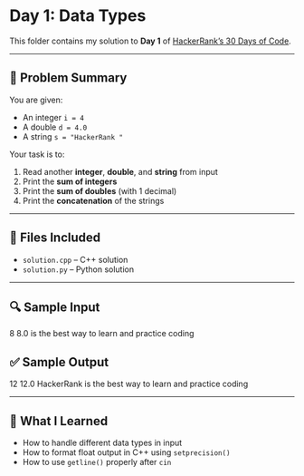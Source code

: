 # Day 1: Data Types

This folder contains my solution to **Day 1** of [HackerRank’s 30 Days of Code](https://www.hackerrank.com/domains/tutorials/30-days-of-code).

---

## 🔸 Problem Summary

You are given:
- An integer `i = 4`
- A double `d = 4.0`
- A string `s = "HackerRank "`

Your task is to:
1. Read another **integer**, **double**, and **string** from input
2. Print the **sum of integers**
3. Print the **sum of doubles** (with 1 decimal)
4. Print the **concatenation** of the strings

---

## 📂 Files Included

- `solution.cpp` – C++ solution
- `solution.py` – Python solution

---

## 🔍 Sample Input
8
8.0
is the best way to learn and practice coding


## ✅ Sample Output
12
12.0
HackerRank is the best way to learn and practice coding


---

## 🚀 What I Learned

- How to handle different data types in input
- How to format float output in C++ using `setprecision()`
- How to use `getline()` properly after `cin`


